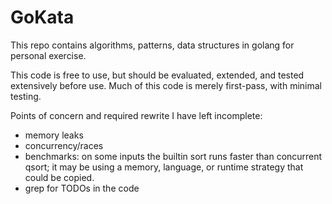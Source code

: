 # GoKata

This repo contains algorithms, patterns, data structures in golang for personal exercise.

This code is free to use, but should be evaluated, extended, and tested extensively before use.
Much of this code is merely first-pass, with minimal testing.

Points of concern and required rewrite I have left incomplete:
* memory leaks
* concurrency/races
* benchmarks: on some inputs the builtin sort runs faster than concurrent qsort; it may be using a
  memory, language, or runtime strategy that could be copied.
* grep for TODOs in the code